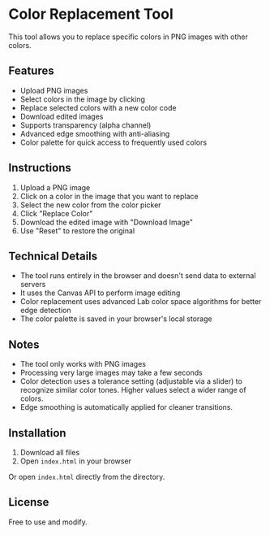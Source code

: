 # Color Replacement Tool

This tool allows you to replace specific colors in PNG images with other colors.

## Features

- Upload PNG images
- Select colors in the image by clicking
- Replace selected colors with a new color code
- Download edited images
- Supports transparency (alpha channel)
- Advanced edge smoothing with anti-aliasing
- Color palette for quick access to frequently used colors

## Instructions

1. Upload a PNG image
2. Click on a color in the image that you want to replace
3. Select the new color from the color picker
4. Click "Replace Color"
5. Download the edited image with "Download Image"
6. Use "Reset" to restore the original

## Technical Details

- The tool runs entirely in the browser and doesn't send data to external servers
- It uses the Canvas API to perform image editing
- Color replacement uses advanced Lab color space algorithms for better edge detection
- The color palette is saved in your browser's local storage

## Notes

- The tool only works with PNG images
- Processing very large images may take a few seconds
- Color detection uses a tolerance setting (adjustable via a slider) to recognize similar color tones. Higher values select a wider range of colors.
- Edge smoothing is automatically applied for cleaner transitions.

## Installation

1. Download all files
2. Open `index.html` in your browser

Or open `index.html` directly from the directory.

## License

Free to use and modify.
